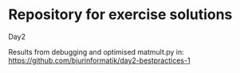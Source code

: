 # Repository for exercise solutions

Day2

Results from debugging and optimised matmult.py in: https://github.com/bjurinformatik/day2-bestpractices-1

